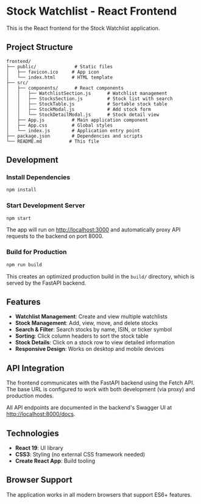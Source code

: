 # Stock Watchlist - React Frontend

This is the React frontend for the Stock Watchlist application.

## Project Structure

```
frontend/
├── public/              # Static files
│   ├── favicon.ico     # App icon
│   └── index.html      # HTML template
├── src/
│   ├── components/      # React components
│   │   ├── WatchlistSection.js      # Watchlist management
│   │   ├── StocksSection.js         # Stock list with search
│   │   ├── StockTable.js            # Sortable stock table
│   │   ├── StockModal.js            # Add stock form
│   │   └── StockDetailModal.js      # Stock detail view
│   ├── App.js          # Main application component
│   ├── App.css         # Global styles
│   └── index.js        # Application entry point
├── package.json        # Dependencies and scripts
└── README.md          # This file
```

## Development

### Install Dependencies

```bash
npm install
```

### Start Development Server

```bash
npm start
```

The app will run on [http://localhost:3000](http://localhost:3000) and automatically proxy API requests to the backend on port 8000.

### Build for Production

```bash
npm run build
```

This creates an optimized production build in the `build/` directory, which is served by the FastAPI backend.

## Features

- **Watchlist Management**: Create and view multiple watchlists
- **Stock Management**: Add, view, move, and delete stocks
- **Search & Filter**: Search stocks by name, ISIN, or ticker symbol
- **Sorting**: Click column headers to sort the stock table
- **Stock Details**: Click on a stock row to view detailed information
- **Responsive Design**: Works on desktop and mobile devices

## API Integration

The frontend communicates with the FastAPI backend using the Fetch API. The base URL is configured to work with both development (via proxy) and production modes.

All API endpoints are documented in the backend's Swagger UI at [http://localhost:8000/docs](http://localhost:8000/docs).

## Technologies

- **React 19**: UI library
- **CSS3**: Styling (no external CSS framework needed)
- **Create React App**: Build tooling

## Browser Support

The application works in all modern browsers that support ES6+ features.
